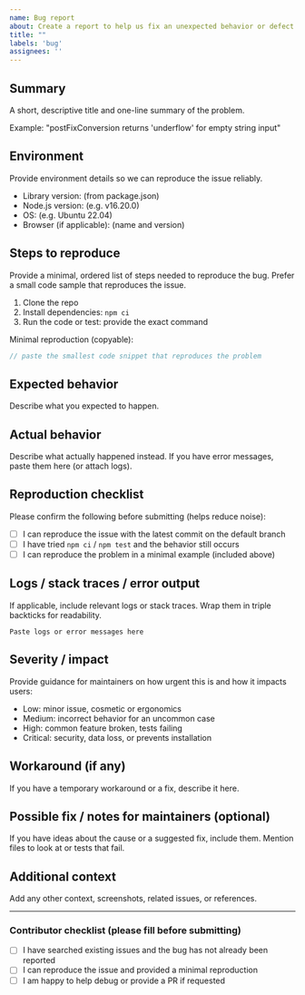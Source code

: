 ```yaml
---
name: Bug report
about: Create a report to help us fix an unexpected behavior or defect
title: ""
labels: 'bug'
assignees: ''
---
```


## Summary
A short, descriptive title and one-line summary of the problem.

Example: "postFixConversion returns 'underflow' for empty string input"

## Environment
Provide environment details so we can reproduce the issue reliably.
- Library version: (from package.json)
- Node.js version: (e.g. v16.20.0)
- OS: (e.g. Ubuntu 22.04)
- Browser (if applicable): (name and version)

## Steps to reproduce
Provide a minimal, ordered list of steps needed to reproduce the bug. Prefer a small code sample that reproduces the issue.
1. Clone the repo
2. Install dependencies: `npm ci`
3. Run the code or test: provide the exact command

Minimal reproduction (copyable):
```js
// paste the smallest code snippet that reproduces the problem
```

## Expected behavior
Describe what you expected to happen.

## Actual behavior
Describe what actually happened instead. If you have error messages, paste them here (or attach logs).

## Reproduction checklist
Please confirm the following before submitting (helps reduce noise):
- [ ] I can reproduce the issue with the latest commit on the default branch
- [ ] I have tried `npm ci` / `npm test` and the behavior still occurs
- [ ] I can reproduce the problem in a minimal example (included above)

## Logs / stack traces / error output
If applicable, include relevant logs or stack traces. Wrap them in triple backticks for readability.

```
Paste logs or error messages here
```

## Severity / impact
Provide guidance for maintainers on how urgent this is and how it impacts users:
- Low: minor issue, cosmetic or ergonomics
- Medium: incorrect behavior for an uncommon case
- High: common feature broken, tests failing
- Critical: security, data loss, or prevents installation

## Workaround (if any)
If you have a temporary workaround or a fix, describe it here.

## Possible fix / notes for maintainers (optional)
If you have ideas about the cause or a suggested fix, include them. Mention files to look at or tests that fail.

## Additional context
Add any other context, screenshots, related issues, or references.

---

### Contributor checklist (please fill before submitting)
- [ ] I have searched existing issues and the bug has not already been reported
- [ ] I can reproduce the issue and provided a minimal reproduction
- [ ] I am happy to help debug or provide a PR if requested
